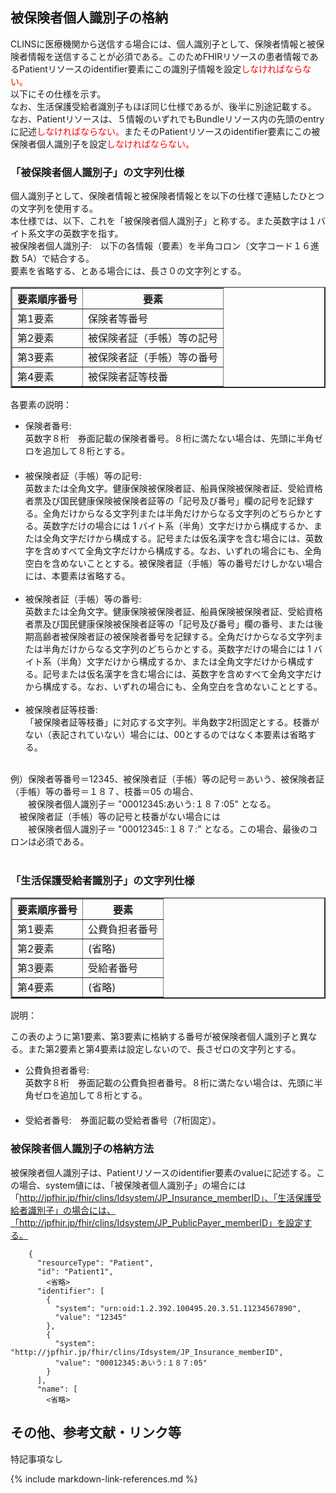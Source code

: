 
## 被保険者個人識別子の格納
CLINSに医療機関から送信する場合には、個人識別子として、保険者情報と被保険者情報を送信することが必須である。このためFHIRリソースの患者情報であるPatientリソースのidentifier要素にこの識別子情報を設定<span style="color: red; ">しなければならない。</span><br>以下にその仕様を示す。<br>なお、生活保護受給者識別子もほぼ同じ仕様であるが、後半に別途記載する。
なお、Patientリソースは、５情報のいずれでもBundleリソース内の先頭のentryに記述<span style="color: red; ">しなければならない。</span>またそのPatientリソースのidentifier要素にこの被保険者個人識別子を設定<span style="color: red; ">しなければならない。</span>

### 「被保険者個人識別子」の文字列仕様
個人識別子として、保険者情報と被保険者情報とを以下の仕様で連結したひとつの文字列を使用する。<br>
本仕様では、以下、これを「被保険者個人識別子」と称する。また英数字は１バイト系文字の英数字を指す。<br>
被保険者個人識別子:　以下の各情報（要素）を半角コロン（文字コード１６進数 5A）で結合する。<br>
要素を省略する、とある場合には、長さ０の文字列とする。<br>


<div>
<table border="2"  style="border-collapse: collapse">
<tr><th>要素順序番号</th><th>要素</th></tr>
<tr><td>第1要素</td><td>保険者等番号</td></tr>
<tr><td>第2要素</td><td>被保険者証（手帳）等の記号</td></tr>
<tr><td>第3要素</td><td>被保険者証（手帳）等の番号</td></tr>
<tr><td>第4要素</td><td>被保険者証等枝番</td></tr>
</table>
</div>

各要素の説明：

 - 保険者番号:　<br>
 英数字８桁　券面記載の保険者番号。８桁に満たない場合は、先頭に半角ゼロを追加して８桁とする。<br>
　　<br>
 - 被保険者証（手帳）等の記号:　<br>
 英数または全角文字。健康保険被保険者証、船員保険被保険者証、受給資格者票及び国民健康保険被保険者証等の「記号及び番号」欄の記号を記録する。全角だけからなる文字列または半角だけからなる文字列のどちらかとする。英数字だけの場合には 1 バイト系（半角）文字だけから構成するか、または全角文字だけから構成する。記号または仮名漢字を含む場合には、英数字を含めすべて全角文字だけから構成する。なお、いずれの場合にも、全角空白を含めないこととする。被保険者証（手帳）等の番号だけしかない場合には、本要素は省略する。<br><br>
 - 被保険者証（手帳）等の番号:　<br>
 英数または全角文字。健康保険被保険者証、船員保険被保険者証、受給資格者票及び国民健康保険被保険者証等の「記号及び番号」欄の番号、または後期高齢者被保険者証の被保険者番号を記録する。全角だけからなる文字列または半角だけからなる文字列のどちらかとする。英数字だけの場合には 1 バイト系（半角）文字だけから構成するか、または全角文字だけから構成する。記号または仮名漢字を含む場合には、英数字を含めすべて全角文字だけから構成する。なお、いずれの場合にも、全角空白を含めないこととする。<br><br>
 - 被保険者証等枝番: <br>
 「被保険者証等枝番」に対応する文字列。半角数字2桁固定とする。枝番がない（表記されていない）場合には、00とするのではなく本要素は省略する。<br>
<br>
例）保険者等番号＝12345、被保険者証（手帳）等の記号＝あいう、被保険者証（手帳）等の番号＝１８７、枝番＝05 の場合、<br>
　　被保険者個人識別子＝ "00012345:あいう:１８７:05" となる。<br>
　被保険者証（手帳）等の記号と枝番がない場合には<br>
　　被保険者個人識別子＝ "00012345::１８７:" となる。この場合、最後のコロンは必須である。<br><br>

### 「生活保護受給者識別子」の文字列仕様


<div>
<table border="2"  style="border-collapse: collapse">
<tr><th>要素順序番号</th><th>要素</th></tr>
<tr><td>第1要素</td><td>公費負担者番号</td></tr>
<tr><td>第2要素</td><td>(省略)</td></tr>
<tr><td>第3要素</td><td>受給者番号</td></tr>
<tr><td>第4要素</td><td>(省略)</td></tr>
</table>
</div>

説明：

この表のように第1要素、第3要素に格納する番号が被保険者個人識別子と異なる。また第2要素と第4要素は設定しないので、長さゼロの文字列とする。

- 公費負担者番号:　<br>
 英数字８桁　券面記載の公費負担者番号。８桁に満たない場合は、先頭に半角ゼロを追加して８桁とする。<br>
　　<br>
- 受給者番号:　券面記載の受給者番号（7桁固定）。

### 被保険者個人識別子の格納方法
被保険者個人識別子は、Patientリソースのidentifier要素のvalueに記述する。この場合、system値には、「被保険者個人識別子」の場合には「http://jpfhir.jp/fhir/clins/Idsystem/JP_Insurance_memberID」、「生活保護受給者識別子」の場合には、「http://jpfhir.jp/fhir/clins/Idsystem/JP_PublicPayer_memberID」を設定する。<br>


```
    {
      "resourceType": "Patient",
      "id": "Patient1",
        <省略>
      "identifier": [
        {
          "system": "urn:oid:1.2.392.100495.20.3.51.11234567890",
          "value": "12345"
        },
        {
          "system": "http://jpfhir.jp/fhir/clins/Idsystem/JP_Insurance_memberID",
          "value": "00012345:あいう:１８７:05"
        }
      ],
      "name": [
        <省略>
```


## その他、参考文献・リンク等

特記事項なし


{% include markdown-link-references.md %}
